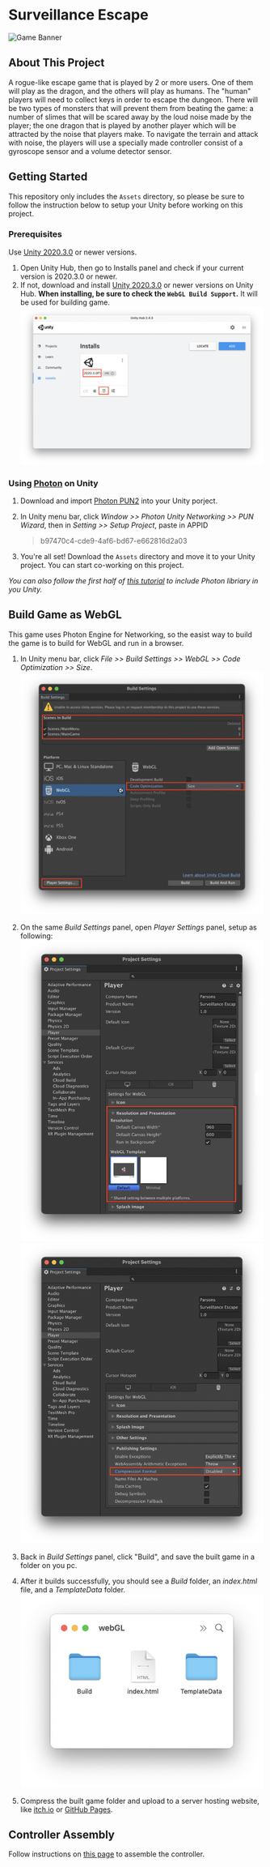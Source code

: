 # Surveillance Escape

![Game Banner](./Documentation/banner.png?raw=true "Game banner")

## About This Project

A rogue-like escape game that is played by 2 or more users. One of them will play as the dragon, and the others will play as humans. The "human" players will need to collect keys in order to escape the dungeon. There will be two types of monsters that will prevent them from beating the game: a number of slimes that will be scared away by the loud noise made by the player; the one dragon that is played by another player which will be attracted by the noise that players make. To navigate the terrain and attack with noise, the players will use a specially made controller consist of a gyroscope sensor and a volume detector sensor.

## Getting Started

This repository only includes the `Assets` directory, so please be sure to follow the instruction below to setup your Unity before working on this project.

### Prerequisites

Use [Unity 2020.3.0](https://unity3d.com/get-unity/download/archive) or newer versions.

1. Open Unity Hub, then go to Installs panel and check if your current version is 2020.3.0 or newer.
2. If not, download and install [Unity 2020.3.0](https://unity3d.com/get-unity/download/archive) or newer versions on Unity Hub. **When installing, be sure to check the `WebGL Build Support`.** It will be used for building game.
   ![Unity Version](./Documentation/Unity_Version.png?raw=true "Unity Version")

### Using [Photon](https://www.photonengine.com/en-US/Photon) on Unity

1. Download and import [Photon PUN2](https://assetstore.unity.com/packages/tools/network/pun-2-free-119922) into your Unity porject.

2. In Unity menu bar, click _Window >> Photon Unity Networking >> PUN Wizard_, then in _Setting >> Setup Project_, paste in APPID

   > b97470c4-cde9-4af6-bd67-e662816d2a03

3. You're all set! Download the `Assets` directory and move it to your Unity project. You can start co-working on this project.

_You can also follow the first half of [this tutorial](https://www.youtube.com/watch?v=nmPukdOsYQA&t=0s) to include Photon libriary in you Unity._

## Build Game as WebGL

This game uses Photon Engine for Networking, so the easist way to build the game is to build for WebGL and run in a browser.

1. In Unity menu bar, click _File >> Build Settings >> WebGL >> Code Optimization >> Size_.
   ![Build Settings](./Documentation/Build_Settings_1.png?raw=true "Build Settings")

2. On the same _Build Settings_ panel, open _Player Settings_ panel, setup as following:
   ![Player Settings](./Documentation/Build_Settings_2.png?raw=true "Player Settings")
   ![Player Settings](./Documentation/Build_Settings_3.png?raw=true "Player Settings")
3. Back in _Build Settings_ panel, click "Build", and save the built game in a folder on you pc.
4. After it builds successfully, you should see a _Build_ folder, an _index.html_ file, and a _TemplateData_ folder.
   ![Built Game Folder](./Documentation/Built_Game.png?raw=true "Built Game Folder")
5. Compress the built game folder and upload to a server hosting website, like [itch.io](https://itch.io) or [GitHub Pages](https://pages.github.com).

## Controller Assembly

Follow instructions on [this page](https://www.notion.so/designedbynicky/MPU6050-sound-sensor-Arduino-Leonardo-fde423e5daca46fc8e8c02bdddaa666e) to assemble the controller.
